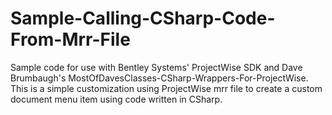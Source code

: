 # Sample-Calling-CSharp-Code-From-Mrr-File
Sample code for use with Bentley Systems' ProjectWise SDK and Dave Brumbaugh's MostOfDavesClasses-CSharp-Wrappers-For-ProjectWise. This is a simple customization using ProjectWise mrr file to create a custom document menu item using code written in CSharp.
